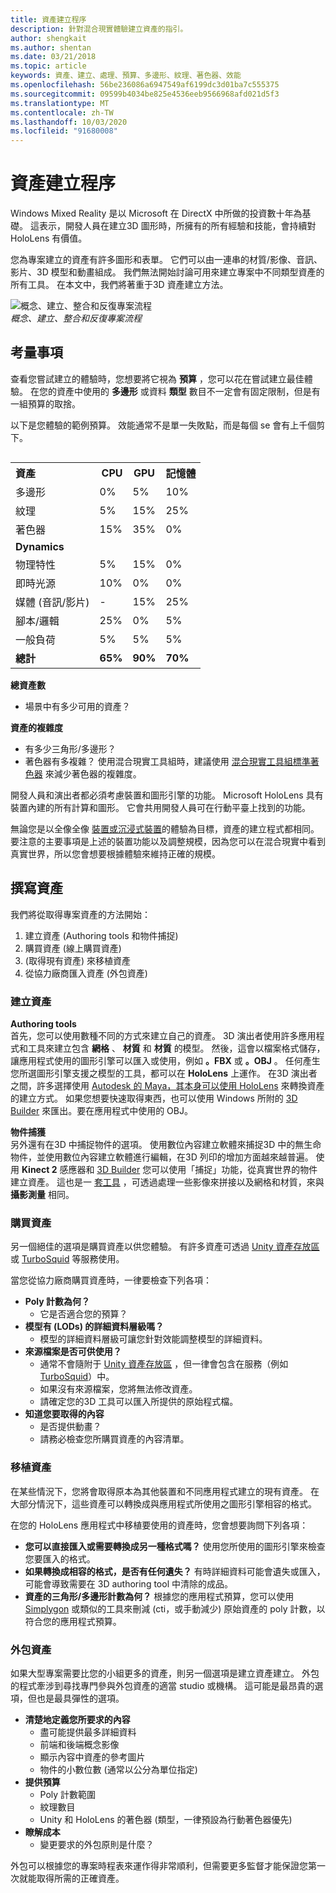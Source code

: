 ```yaml
---
title: 資產建立程序
description: 針對混合現實體驗建立資產的指引。
author: shengkait
ms.author: shentan
ms.date: 03/21/2018
ms.topic: article
keywords: 資產、建立、處理、預算、多邊形、紋理、著色器、效能
ms.openlocfilehash: 56be236086a6947549af6199dc3d01ba7c555375
ms.sourcegitcommit: 09599b4034be825e4536eeb9566968afd021d5f3
ms.translationtype: MT
ms.contentlocale: zh-TW
ms.lasthandoff: 10/03/2020
ms.locfileid: "91680008"
---
```

# <a name="asset-creation-process"></a>資產建立程序

Windows Mixed Reality 是以 Microsoft 在 DirectX 中所做的投資數十年為基礎。 這表示，開發人員在建立3D 圖形時，所擁有的所有經驗和技能，會持續對 HoloLens 有價值。

您為專案建立的資產有許多圖形和表單。 它們可以由一連串的材質/影像、音訊、影片、3D 模型和動畫組成。 我們無法開始討論可用來建立專案中不同類型資產的所有工具。 在本文中，我們將著重于3D 資產建立方法。

![概念、建立、整合和反復專案流程](images/concept-creation-integration-iteration-flow-640px.jpg)<br>
*概念、建立、整合和反復專案流程*

## <a name="things-to-consider"></a>考量事項

查看您嘗試建立的體驗時，您想要將它視為 **預算** ，您可以花在嘗試建立最佳體驗。 在您的資產中使用的 **多邊形** 或資料 **類型** 數目不一定會有固定限制，但是有一組預算的取捨。

以下是您體驗的範例預算。 效能通常不是單一失敗點，而是每個 se 會有上千個剪下。
<br>

<table style="float:right; margin-left: 10px;">
<tr>
<th style="text-align:left;"><b>資產</b></th><th style="text-align:right;"> CPU</th><th> GPU</th><th> 記憶體</th>
</tr><tr>
<td> 多邊形</td><td> 0%</td><td> 5%</td><td> 10%</td>
</tr><tr>
<td> 紋理</td><td> 5%</td><td> 15%</td><td>25%</td>
</tr><tr>
<td> 著色器</td><td> 15%</td><td> 35%</td><td> 0%</td>
</tr><tr>
<td> <b>Dynamics</b></td><td></td><td></td><td></td>
</tr><tr>
<td> 物理特性</td><td> 5%</td><td> 15%</td><td> 0%</td>
</tr><tr>
<td> 即時光源</td><td> 10%</td><td> 0%</td><td> 0%</td>
</tr><tr>
<td> 媒體 (音訊/影片) </td><td> -</td><td> 15%</td><td> 25%</td>
</tr><tr>
<td> 腳本/邏輯</td><td> 25%</td><td> 0%</td><td> 5%</td>
</tr><tr>
<td> 一般負荷</td><td> 5%</td><td> 5%</td><td> 5%</td>
</tr><tr>
<td> <b>總計</b></td><td> <b>65%</b></td><td> <b>90%</b></td><td> <b>70%</b></td>
</tr>
</table>

**總資產數**
* 場景中有多少可用的資產？

**資產的複雜度**
* 有多少三角形/多邊形？
* 著色器有多複雜？ 使用混合現實工具組時，建議使用 [混合現實工具組標準著色器](https://github.com/microsoft/MixedRealityToolkit-Unity/blob/mrtk_release/Documentation/README_MRTKStandardShader.md) 來減少著色器的複雜度。

開發人員和演出者都必須考慮裝置和圖形引擎的功能。 Microsoft HoloLens 具有裝置內建的所有計算和圖形。 它會共用開發人員可在行動平臺上找到的功能。

無論您是以全像全像 [裝置或沉浸式裝置](../discover/mixed-reality.md#the-mixed-reality-spectrum)的體驗為目標，資產的建立程式都相同。 要注意的主要事項是上述的裝置功能以及調整規模，因為您可以在混合現實中看到真實世界，所以您會想要根據體驗來維持正確的規模。

## <a name="authoring-assets"></a>撰寫資產

我們將從取得專案資產的方法開始：
1. 建立資產 (Authoring tools 和物件捕捉) 
2. 購買資產 (線上購買資產) 
3.  (取得現有資產) 來移植資產
4. 從協力廠商匯入資產 (外包資產) 

### <a name="creating-assets"></a>建立資產

**Authoring tools**<br>
首先，您可以使用數種不同的方式來建立自己的資產。 3D 演出者使用許多應用程式和工具來建立包含 **網格** 、 **材質** 和 **材質** 的模型。 然後，這會以檔案格式儲存，讓應用程式使用的圖形引擎可以匯入或使用，例如 **。FBX** 或 **。OBJ** 。 任何產生您所選圖形引擎支援之模型的工具，都可以在 **HoloLens** 上運作。 在3D 演出者之間，許多選擇使用 [Autodesk 的 Maya，其本身可以使用 HoloLens](https://www.youtube.com/watch?v=q0K3n0Gf8mA) 來轉換資產的建立方式。 如果您想要快速取得東西，也可以使用 Windows 所附的 [3D Builder](https://developer.microsoft.com/windows/hardware/3d-print/3d-builder-resources) 來匯出。要在應用程式中使用的 OBJ。

**物件捕獲**<br>
另外還有在3D 中捕捉物件的選項。 使用數位內容建立軟體來捕捉3D 中的無生命物件，並使用數位內容建立軟體進行編輯，在3D 列印的增加方面越來越普遍。 使用 **Kinect 2** 感應器和 [3D Builder](https://developer.microsoft.com/windows/hardware/3d-print/3d-builder-resources) 您可以使用「捕捉」功能，從真實世界的物件建立資產。 這也是一 [套工具](https://en.wikipedia.org/wiki/Comparison_of_photogrammetry_software) ，可透過處理一些影像來拼接以及網格和材質，來與 **攝影測量** 相同。

### <a name="purchasing-assets"></a>購買資產

另一個絕佳的選項是購買資產以供您體驗。 有許多資產可透過 [Unity 資產存放區](https://www.assetstore.unity3d.com/) 或 [TurboSquid](https://www.turbosquid.com/) 等服務使用。

當您從協力廠商購買資產時，一律要檢查下列各項：
* **Poly 計數為何？**
  * 它是否適合您的預算？
* **模型有 (LODs) 的詳細資料層級嗎？**
  * 模型的詳細資料層級可讓您針對效能調整模型的詳細資料。
* **來源檔案是否可供使用？**
  * 通常不會隨附于 [Unity 資產存放區](https://www.assetstore.unity3d.com/) ，但一律會包含在服務（例如 [TurboSquid](https://www.turbosquid.com/)）中。
  * 如果沒有來源檔案，您將無法修改資產。
  * 請確定您的3D 工具可以匯入所提供的原始程式檔。
* **知道您要取得的內容**
  * 是否提供動畫？
  * 請務必檢查您所購買資產的內容清單。

### <a name="porting-assets"></a>移植資產

在某些情況下，您將會取得原本為其他裝置和不同應用程式建立的現有資產。 在大部分情況下，這些資產可以轉換成與應用程式所使用之圖形引擎相容的格式。

在您的 HoloLens 應用程式中移植要使用的資產時，您會想要詢問下列各項：
* **您可以直接匯入或需要轉換成另一種格式嗎？** 使用您所使用的圖形引擎來檢查您要匯入的格式。
* **如果轉換成相容的格式，是否有任何遺失？** 有時詳細資料可能會遺失或匯入，可能會導致需要在 3D authoring tool 中清除的成品。
* **資產的三角形/多邊形計數為何？** 根據您的應用程式預算，您可以使用 [Simplygon](https://www.simplygon.com/) 或類似的工具來刪減 (cti，或手動減少) 原始資產的 poly 計數，以符合您的應用程式預算。

### <a name="outsourcing-assets"></a>外包資產

如果大型專案需要比您的小組更多的資產，則另一個選項是建立資產建立。 外包的程式牽涉到尋找專門參與外包資產的適當 studio 或機構。 這可能是最昂貴的選項，但也是最具彈性的選項。
* **清楚地定義您所要求的內容**
  * 盡可能提供最多詳細資料
  * 前端和後端概念影像
  * 顯示內容中資產的參考圖片
  * 物件的小數位數 (通常以公分為單位指定) 
* **提供預算**
  * Poly 計數範圍
  * 紋理數目
  * Unity 和 HoloLens 的著色器 (類型，一律預設為行動著色器優先) 
* **瞭解成本**
  * 變更要求的外包原則是什麼？

外包可以根據您的專案時程表來運作得非常順利，但需要更多監督才能保證您第一次就能取得所需的正確資產。
